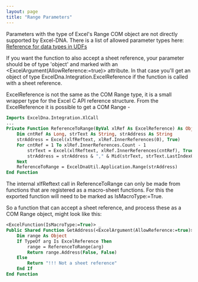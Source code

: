 ```yaml
---
layout: page
title: "Range Parameters"
---
```

Parameters with the type of Excel's Range COM object are not directly supported by Excel-DNA.  There is a list of allowed parameter types here: [Reference for data types in UDFs](reference-data-type-marshalling.md)

If you want the function to also accept a sheet reference, your parameter should be of type 'object' and marked with an <ExcelArgument(AllowReference:=true)> attribute. In that case you'll get an object of type ExcelDna.Integration.ExcelReference if the function is called with a sheet reference.

ExcelReference is not the same as the COM Range type, it is a small wrapper type for the Excel C API reference structure. From the ExcelReference it is possible to get a COM Range -

```vb
Imports ExcelDna.Integration.XlCall
...
Private Function ReferenceToRange(ByVal xlRef As ExcelReference) As Object
    Dim cntRef As Long, strText As String, strAddress As String
    strAddress = Excel(xlfReftext, xlRef.InnerReferences(0), True)
    For cntRef = 1 To xlRef.InnerReferences.Count - 1
        strText = Excel(xlfReftext, xlRef.InnerReferences(cntRef), True)
        strAddress = strAddress & "," & Mid(strText, strText.LastIndexOf("!") + 2) ' +2 because IndexOf starts at 0
    Next
    ReferenceToRange = ExcelDnaUtil.Application.Range(strAddress)
End Function
```


The internal xlfReftext call in ReferenceToRange can only be made from functions that are registered as a macro-sheet functions. For this the exported function will need to be marked as IsMacroType:=True.

So a function that can accept a sheet reference, and process these as a COM Range object, might look like this:

```vb
<ExcelFunction(IsMacroType:=True)> _
Public Shared Function GetAddress(<ExcelArgument(AllowReference:=true)> ByVal arg As Object) As String
    Dim range As Object
    If TypeOf arg Is ExcelReference Then
        range = ReferenceToRange(arg)
        Return range.Address(False, False)
    Else
        Return "!!! Not a sheet reference"
    End If
End Function
```
